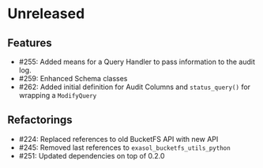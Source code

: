 # Unreleased

## Features

* #255: Added means for a Query Handler to pass information to the audit log.
* #259: Enhanced Schema classes
* #262: Added initial definition for Audit Columns and `status_query()` for wrapping a `ModifyQuery`

## Refactorings

* #224: Replaced references to old BucketFS API with new API
* #245: Removed last references to `exasol_bucketfs_utils_python`
* #251: Updated dependencies on top of 0.2.0